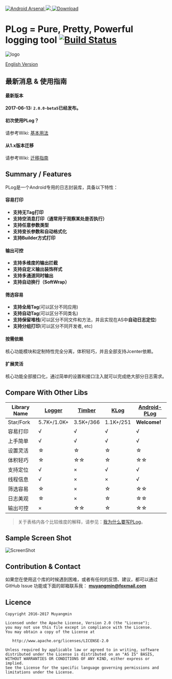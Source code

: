 [ ![Android Arsenal](https://img.shields.io/badge/Android%20Arsenal-Android--PLog-brightgreen.svg?style=flat) ](https://android-arsenal.com/details/1/4884)[![](https://jitpack.io/v/Muyangmin/Android-PLog.svg)](https://jitpack.io/#Muyangmin/Android-PLog)[ ![Download](https://api.bintray.com/packages/muyangmin/org.mym/Android-PLog/images/download.svg) ](https://bintray.com/muyangmin/org.mym/Android-PLog/_latestVersion)

# PLog = Pure, Pretty, Powerful logging tool [![Build Status](https://travis-ci.org/Muyangmin/Android-PLog.svg?branch=master)](https://travis-ci.org/Muyangmin/Android-PLog)

![logo](./app/src/main/res/mipmap-xxhdpi/ic_launcher.png)

[English Version](README_EN.md)

## 最新消息 & 使用指南
#### 最新版本
**2017-06-13: `2.0.0-beta5`已经发布。**

#### 初次使用PLog？
请参考Wiki: [基本用法](https://github.com/Muyangmin/Android-PLog/wiki)

#### 从1.x版本迁移
请参考Wiki: [迁移指南](https://github.com/Muyangmin/Android-PLog/wiki/Migrating)


## Summary / Features
PLog是一个Android专用的日志封装库，具备以下特性：
#### 容易打印
* **支持无Tag打印**
* **支持空消息打印（通常用于观察某处是否执行）**
* **支持任意参数类型**
* **支持变长参数和自动格式化**
* **支持Builder方式打印**

#### 输出可控
* **支持多维度的输出拦截**
* **支持自定义输出装饰样式**
* **支持多通道同时输出**
* **支持自动换行（SoftWrap）**

#### 筛选容易
* **支持全局Tag**(可以区分不同应用)
* **支持自动Tag**(可以区分不同类名)
* **支持保留堆栈**(可以区分不同文件和方法，并且实现在AS中**自动日志定位**)
* **支持分组打印**(可以区分不同开发者, etc)

#### 按需依赖
核心功能模块和定制特性完全分离，体积轻巧，并且全部支持Jcenter依赖。

#### 扩展灵活
核心功能全部接口化，通过简单的设置和接口注入就可以完成绝大部分日志需求。

## Compare With Other Libs
| Library Name | [Logger](https://github.com/orhanobut/logger) | [Timber](https://github.com/JakeWharton/timber) | [KLog](https://github.com/ZhaoKaiQiang/KLog) | [Android-PLog](https://github.com/Muyangmin/Android-PLog)
| ------| ------ | ------ | ------ | ----- |
| Star/Fork | 5.7K+/1.0K+ | 3.5K+/366 | 1.1K+/251 | **Welcome!**|
| 容易打印 | √ | √ | √ | √ |
| 上手简单 | √ | √ | √ | √ |
| 设置灵活 | ☆ | ☆ | ☆ | ☆ |
| 体积轻巧 | ☆ | ☆☆ | ☆ | ☆☆ |
| 支持定位 | √ | × | √ | √ |
| 线程信息 | √ | × | × | √ |
| 筛选容易 | ☆ | ×  | ☆ | ☆☆ |
| 日志美观 | ☆ | × | ☆ | ☆☆ |
| 输出可控 | × | ☆☆ | ☆ | ☆☆ |

> 关于表格内各个比较维度的解释，请参见：[我为什么要写PLog](https://github.com/Muyangmin/Android-PLog/wiki/WhyUsePLog)。

## Sample Screen Shot
![ScreenShot](./ScreenShot.png)

## Contribution & Contact
如果您在使用这个库的时候遇到困难，或者有任何的反馈、建议，都可以通过GitHub Issue 功能或下面的邮箱联系我：
**<muyangmin@foxmail.com>**

## Licence 
```
Copyright 2016-2017 Muyangmin

Licensed under the Apache License, Version 2.0 (the "License");
you may not use this file except in compliance with the License.
You may obtain a copy of the License at

   http://www.apache.org/licenses/LICENSE-2.0

Unless required by applicable law or agreed to in writing, software
distributed under the License is distributed on an "AS IS" BASIS,
WITHOUT WARRANTIES OR CONDITIONS OF ANY KIND, either express or implied.
See the License for the specific language governing permissions and
limitations under the License.
```
